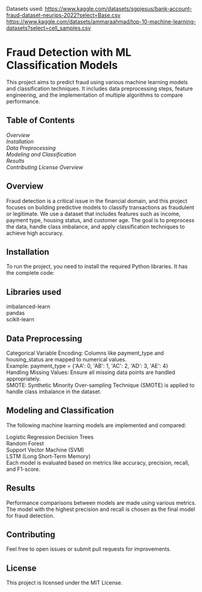 Datasets used: https://www.kaggle.com/datasets/sgpjesus/bank-account-fraud-dataset-neurips-2022?select=Base.csv
https://www.kaggle.com/datasets/ammaraahmad/top-10-machine-learning-datasets?select=cell_samples.csv

# Fraud Detection with ML Classification Models


This project aims to predict fraud using various machine learning models and classification techniques. It includes data preprocessing steps, feature engineering, and the implementation of multiple algorithms to compare performance.

## Table of Contents
*Overview  
 Installation  
 Data Preprocessing  
 Modeling and Classification  
 Results  
 Contributing License Overview*

## Overview
Fraud detection is a critical issue in the financial domain, and this project focuses on building predictive models to classify transactions as fraudulent or legitimate. We use a dataset that includes features such as income, payment type, housing status, and customer age. The goal is to preprocess the data, handle class imbalance, and apply classification techniques to achieve high accuracy.

## Installation
To run the project, you need to install the required Python libraries. It has the complete code:


## Libraries used
imbalanced-learn  
pandas  
scikit-learn  

## Data Preprocessing
Categorical Variable Encoding: Columns like payment_type and housing_status are mapped to numerical values.  
Example: payment_type = {'AA': 0, 'AB': 1, 'AC': 2, 'AD': 3, 'AE': 4}  
Handling Missing Values: Ensure all missing data points are handled appropriately.  
SMOTE: Synthetic Minority Over-sampling Technique (SMOTE) is applied to handle class imbalance in the dataset.  

## Modeling and Classification
The following machine learning models are implemented and compared:  

Logistic Regression
Decision Trees  
Random Forest  
Support Vector Machine (SVM)  
LSTM (Long Short-Term Memory)  
Each model is evaluated based on metrics like accuracy, precision, recall, and F1-score.  

## Results
Performance comparisons between models are made using various metrics. The model with the highest precision and recall is chosen as the final model for fraud detection.

## Contributing
Feel free to open issues or submit pull requests for improvements.

## License
This project is licensed under the MIT License.
